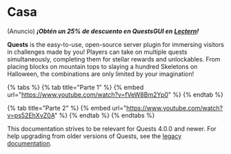 # Casa

(Anuncio) _**¡Obtén un 25% de descuento en QuestsGUI en**_ [_**Lectern**_](https://lectern.browsit.org/resources/?sort=downloads&)_**!**_

**Quests** is the easy-to-use, open-source server plugin for immersing visitors in challenges made by you! Players can take on multiple quests simultaneously, completing them for stellar rewards and unlockables. From placing blocks on mountain tops to slaying a hundred Skeletons on Halloween, the combinations are only limited by your imagination!

{% tabs %}
{% tab title="Parte 1" %}
{% embed url="https://www.youtube.com/watch?v=fVeW8Bm2Yp0" %}
{% endtab %}

{% tab title="Parte 2" %}
{% embed url="https://www.youtube.com/watch?v=ps52EhXvZ0A" %}
{% endtab %}
{% endtabs %}

This documentation strives to be relevant for Quests 4.0.0 and newer. For help upgrading from older versions of Quests, see the [legacy documentation](https://github.com/PikaMug/Quests/wiki/Ye-Ol'-Legacy-Documentation).
